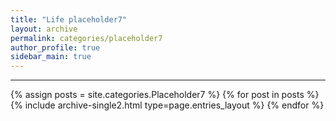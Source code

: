 ```yaml
---
title: "Life placeholder7"
layout: archive
permalink: categories/placeholder7
author_profile: true
sidebar_main: true
---
```


<!-- 공백이 포함되어 있는 카테고리 이름의 경우 site.categories['a b c'] 이런식으로! -->

***

{% assign posts = site.categories.Placeholder7 %}
{% for post in posts %} {% include archive-single2.html type=page.entries_layout %} {% endfor %}